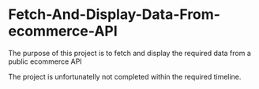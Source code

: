 # Fetch-And-Display-Data-From-ecommerce-API
The purpose of this project is to fetch and display the required data from a public ecommerce API

The project is unfortunatelly not completed within the required timeline.

